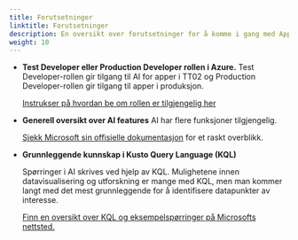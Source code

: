 ```yaml
---
title: Forutsetninger
linktitle: Forutsetninger
description: En oversikt over forutsetninger for å komme i gang med Application Insights med Altinn Apps.
weight: 10
---
```


- **Test Developer eller Production Developer rollen i Azure.**
    Test Developer-rollen gir tilgang til AI for apper i TT02 og Production Developer-rollen gir tilgang
    til apper i produksjon.

    [Instrukser på hvordan be om rollen er tilgjengelig her](/app/access-management/apps/#tilgang-til-logger-og-hemmeligheter)

- **Generell oversikt over AI features**
    AI har flere funksjoner tilgjengelig.

    [Sjekk Microsoft sin offisielle dokumentasjon](https://learn.microsoft.com/en-us/azure/azure-monitor/app/app-insights-overview?tabs=net)
    for et raskt overblikk.

- **Grunnleggende kunnskap i Kusto Query Language (KQL)**

    Spørringer i AI skrives ved hjelp av KQL. Mulighetene innen datavisualisering og utforskning er mange med KQL,
    men man kommer langt med det mest grunnleggende for å identifisere datapunkter av interesse.

    [Finn en oversikt over KQL og eksempelspørringer på Microsofts nettsted.](https://learn.microsoft.com/en-us/azure/data-explorer/kusto/query/)
